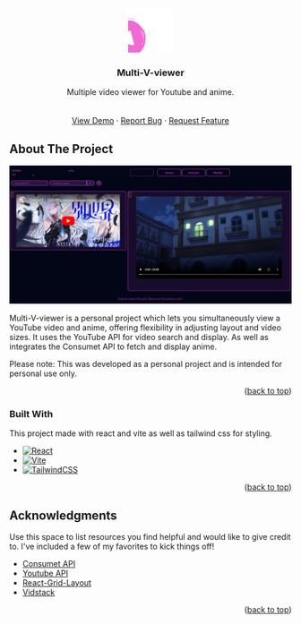 
<a name="readme-top"></a>

<br />
<div align="center">
  <a href="https://multi-v-viewer.vercel.app/">
    <img src="public/vite.svg" alt="Logo" width="80" height="80">
  </a>

  <h3 align="center">Multi-V-viewer</h3>

  <p align="center">
    Multiple video viewer for Youtube and anime.
    <br />
    <a href="https://github.com/kuurena/multiV-viewer"><strong></strong></a>
    <br />
    <br />
    <a href="https://multi-v-viewer.vercel.app/">View Demo</a>
    ·
    <a href="https://github.com/kuurena/multiV-viewer/issues">Report Bug</a>
    ·
    <a href="https://github.com/kuurena/multiV-viewer/issues">Request Feature</a>
  </p>
</div>


## About The Project

[![Product Name Screen Shot][product-screenshot]](https://multi-v-viewer.vercel.app/)

Multi-V-viewer is a personal project which lets you simultaneously view a YouTube video and anime, offering flexibility in adjusting layout and video sizes.
It uses the YouTube API for video search and display. As well as integrates the Consumet API to fetch and display anime.

Please note: This was developed as a personal project and is intended for personal use only.
<p align="right">(<a href="#readme-top">back to top</a>)</p>



### Built With

This project made with react and vite as well as tailwind css for styling.
* [![React][React.js]][React-url]
* [![Vite][Vite.js]][Vite-url]
* [![TailwindCSS][TailwindCSS.js]][TailwindCSS-url]

<p align="right">(<a href="#readme-top">back to top</a>)</p>


## Acknowledgments

Use this space to list resources you find helpful and would like to give credit to. I've included a few of my favorites to kick things off!

* [Consumet API](https://consumet.org/)
* [Youtube API](https://developers.google.com/youtube/v3)
* [React-Grid-Layout](https://github.com/react-grid-layout/react-grid-layout)
* [Vidstack](https://www.vidstack.io/)


<p align="right">(<a href="#readme-top">back to top</a>)</p>



<!-- MARKDOWN LINKS & IMAGES -->
[product-screenshot]: public/screenshot.png
[TailwindCSS.js]: https://img.shields.io/badge/tailwindcss-%2338B2AC.svg?style=for-the-badge&logo=tailwind-css&logoColor=white
[TailwindCSS-url]: https://nextjs.org/
[React.js]: https://img.shields.io/badge/React-20232A?style=for-the-badge&logo=react&logoColor=61DAFB
[React-url]: https://reactjs.org/
[Vite.js]: https://img.shields.io/badge/vite-%23646CFF.svg?style=for-the-badge&logo=vite&logoColor=white
[Vite-url]: https://vitejs.dev/
